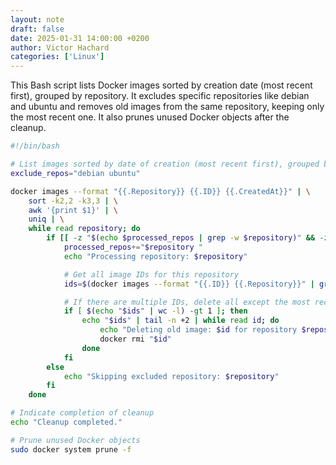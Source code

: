 ```yaml
---
layout: note
draft: false
date: 2025-01-31 14:00:00 +0200
author: Victor Hachard
categories: ['Linux']
---
```


This Bash script lists Docker images sorted by creation date (most recent first), grouped by repository. It excludes specific repositories like debian and ubuntu and removes old images from the same repository, keeping only the most recent one. It also prunes unused Docker objects after the cleanup.

```sh
#!/bin/bash

# List images sorted by date of creation (most recent first), grouped by repository only
exclude_repos="debian ubuntu"

docker images --format "{{.Repository}} {{.ID}} {{.CreatedAt}}" | \
    sort -k2,2 -k3,3 | \
    awk '{print $1}' | \
    uniq | \
    while read repository; do
        if [[ -z "$(echo $processed_repos | grep -w $repository)" && -z "$(echo $exclude_repos | grep -w $repository)" ]]; then
            processed_repos+="$repository "
            echo "Processing repository: $repository"

            # Get all image IDs for this repository
            ids=$(docker images --format "{{.ID}} {{.Repository}}" | grep "$repository" | awk '{print $1}')

            # If there are multiple IDs, delete all except the most recent
            if [ $(echo "$ids" | wc -l) -gt 1 ]; then
                echo "$ids" | tail -n +2 | while read id; do
                    echo "Deleting old image: $id for repository $repository"
                    docker rmi "$id"
                done
            fi
        else
            echo "Skipping excluded repository: $repository"
        fi
    done

# Indicate completion of cleanup
echo "Cleanup completed."

# Prune unused Docker objects
sudo docker system prune -f
```

